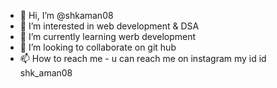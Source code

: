 - 👋 Hi, I’m @shkaman08
- 👀 I’m interested in web development & DSA
- 🌱 I’m currently learning werb development
- 💞️ I’m looking to collaborate on git hub 
- 📫 How to reach me - u can reach me on instagram my id id shk_aman08

<!---
shkaman08/shkaman08 is a ✨ special ✨ repository because its `README.md` (this file) appears on your GitHub profile.
You can click the Preview link to take a look at your changes.
--->

